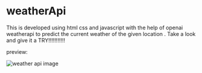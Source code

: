 # weatherApi

This is developed using html css and javascript with the help of openai weatherapi to predict the current weather of the given location .
Take a look and give it a TRY!!!!!!!!!!!


preview:

![weather api image](https://github.com/user-attachments/assets/70573227-231a-40d6-9502-1150d1fc1ab6)
